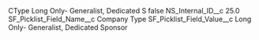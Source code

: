 <?xml version="1.0" encoding="UTF-8"?>
<CustomMetadata xmlns="http://soap.sforce.com/2006/04/metadata" xmlns:xsi="http://www.w3.org/2001/XMLSchema-instance" xmlns:xsd="http://www.w3.org/2001/XMLSchema">
    <label>CType Long Only- Generalist, Dedicated S</label>
    <protected>false</protected>
    <values>
        <field>NS_Internal_ID__c</field>
        <value xsi:type="xsd:double">25.0</value>
    </values>
    <values>
        <field>SF_Picklist_Field_Name__c</field>
        <value xsi:type="xsd:string">Company Type</value>
    </values>
    <values>
        <field>SF_Picklist_Field_Value__c</field>
        <value xsi:type="xsd:string">Long Only- Generalist, Dedicated Sponsor</value>
    </values>
</CustomMetadata>

